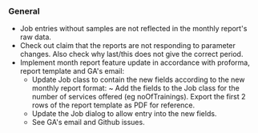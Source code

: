 ### General
- Job entries without samples are not reflected in the monthly report's raw data.
- Check out claim that the reports are not responding to parameter changes.
  Also check why last/this does not give the correct period.
- Implement month report feature update in accordance with proforma, report template
  and GA's email:
  * Update Job class to contain the new fields according to the new monthly report format:
    ~ Add the fields to the Job class for the number of services offered (eg noOfTrainings).
      Export the first 2 rows of the report template as PDF for reference.
  * Update the Job dialog to allow entry into the new fields.
  * See GA's email and Github issues.